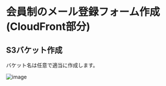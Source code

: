 # 会員制のメール登録フォーム作成 (CloudFront部分)
## S3バケット作成

バケット名は任意で適当に作成します。

![image](https://user-images.githubusercontent.com/18514297/88680631-adecd600-d12b-11ea-8d6f-f255b7d61c42.png)
